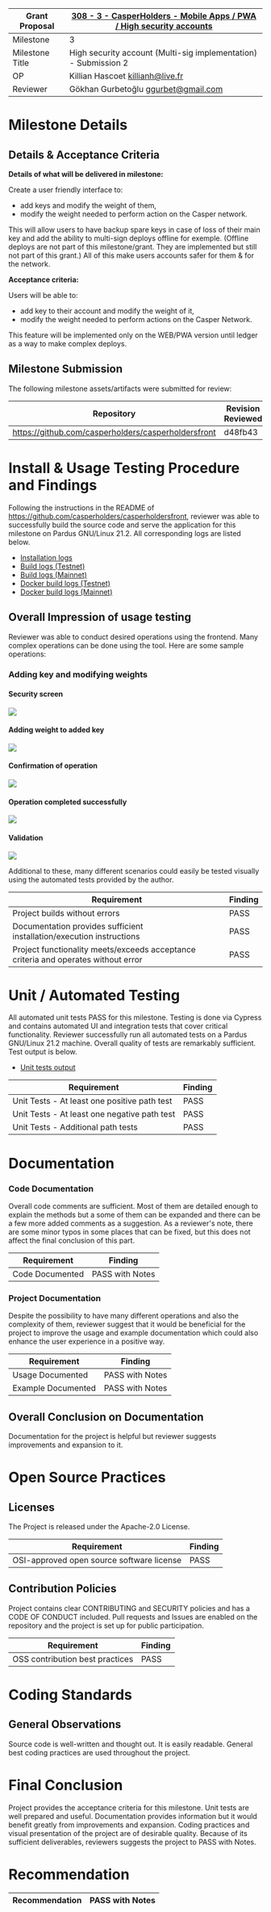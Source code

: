 Grant Proposal | [308 - 3 - CasperHolders - Mobile Apps / PWA / High security accounts](https://portal.devxdao.com/public-proposals/308)
------------ | -------------
Milestone | 3
Milestone Title | High security account (Multi-sig implementation) - Submission 2
OP | Killian Hascoet <killianh@live.fr>
Reviewer | Gökhan Gurbetoğlu <ggurbet@gmail.com>


# Milestone Details

## Details & Acceptance Criteria

**Details of what will be delivered in milestone:**

Create a user friendly interface to:
 - add keys and modify the weight of them,
 - modify the weight needed to perform action on the Casper network.

This will allow users to have backup spare keys in case of loss of their main key and add the ability to multi-sign deploys offline for exemple. (Offline deploys are not part of this milestone/grant. They are implemented but still not part of this grant.) All of this make users accounts safer for them & for the network.

**Acceptance criteria:**

Users will be able to:
 - add key to their account and modify the weight of it,
 - modify the weight needed to perform actions on the Casper Network.

This feature will be implemented only on the WEB/PWA version until ledger as a way to make complex deploys.

## Milestone Submission

The following milestone assets/artifacts were submitted for review:

Repository | Revision Reviewed
------------ | -------------
https://github.com/casperholders/casperholdersfront | d48fb43


# Install & Usage Testing Procedure and Findings

Following the instructions in the README of https://github.com/casperholders/casperholdersfront, reviewer was able to successfully build the source code and serve the application for this milestone on Pardus GNU/Linux 21.2. All corresponding logs are listed below.

- [Installation logs](assets/install.md)
- [Build logs (Testnet)](assets/build-testnet.md)
- [Build logs (Mainnet)](assets/build-mainnet.md)
- [Docker build logs (Testnet)](assets/docker-testnet.md)
- [Docker build logs (Mainnet)](assets/docker-mainnet.md)

## Overall Impression of usage testing

Reviewer was able to conduct desired operations using the frontend. Many complex operations can be done using the tool. Here are some sample operations:

### Adding key and modifying weights

#### Security screen
![](assets/01-security-screen.png)

#### Adding weight to added key
![](assets/02-adjusting-threshold.png)

#### Confirmation of operation
![](assets/03-confirmation.png)

#### Operation completed successfully
![](assets/04-op-success.png)

#### Validation
![](assets/05-success-verify.png)

Additional to these, many different scenarios could easily be tested visually using the automated tests provided by the author.

Requirement | Finding
------------ | -------------
Project builds without errors | PASS
Documentation provides sufficient installation/execution instructions | PASS
Project functionality meets/exceeds acceptance criteria and operates without error | PASS


# Unit / Automated Testing

All automated unit tests PASS for this milestone. Testing is done via Cypress and contains automated UI and integration tests that cover critical functionality. Reviewer successfully run all automated tests on a Pardus GNU/Linux 21.2 machine. Overall quality of tests are remarkably sufficient. Test output is below.

- [Unit tests output](assets/unit-tests.md)

Requirement | Finding
------------ | -------------
Unit Tests - At least one positive path test | PASS
Unit Tests - At least one negative path test | PASS
Unit Tests - Additional path tests | PASS


# Documentation

### Code Documentation

Overall code comments are sufficient. Most of them are detailed enough to explain the methods but a some of them can be expanded and there can be a few more added comments as a suggestion. As a reviewer's note, there are some minor typos in some places that can be fixed, but this does not affect the final conclusion of this part.

Requirement | Finding
------------ | -------------
Code Documented | PASS with Notes

### Project Documentation

Despite the possibility to have many different operations and also the complexity of them, reviewer suggest that it would be beneficial for the project to improve the usage and example documentation which could also enhance the user experience in a positive way.

Requirement | Finding
------------ | -------------
Usage Documented | PASS with Notes
Example Documented | PASS with Notes

## Overall Conclusion on Documentation

Documentation for the project is helpful but reviewer suggests improvements and expansion to it.


# Open Source Practices

## Licenses

The Project is released under the Apache-2.0 License.

Requirement | Finding
------------ | -------------
OSI-approved open source software license | PASS

## Contribution Policies

Project contains clear CONTRIBUTING and SECURITY policies and has a CODE OF CONDUCT included. Pull requests and Issues are enabled on the repository and the project is set up for public participation.

Requirement | Finding
------------ | -------------
OSS contribution best practices | PASS


# Coding Standards

## General Observations

Source code is well-written and thought out. It is easily readable. General best coding practices are used throughout the project.


# Final Conclusion

Project provides the acceptance criteria for this milestone. Unit tests are well prepared and useful. Documentation provides information but it would benefit greatly from improvements and expansion. Coding practices and visual presentation of the project are of desirable quality. Because of its sufficient deliverables, reviewers suggests the project to PASS with Notes.


# Recommendation

Recommendation | PASS with Notes
------------ | -------------
